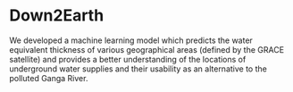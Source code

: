 # Down2Earth



We developed a machine learning model which predicts the water equivalent thickness of various geographical areas (defined by the GRACE satellite) and provides a better understanding of the locations of underground water supplies and their usability as an alternative to the polluted Ganga River.
